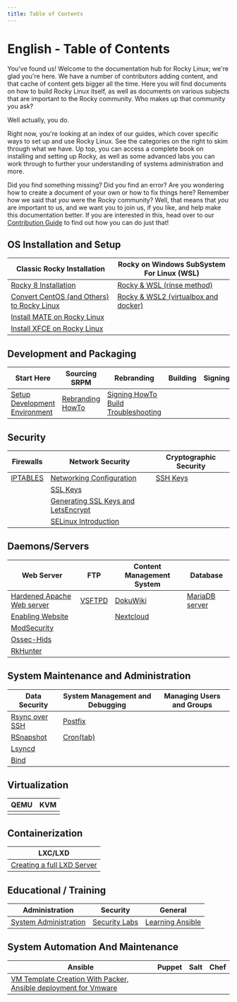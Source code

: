 ```yaml
---
title: Table of Contents
---
```


# English - Table of Contents

You've found us! Welcome to the documentation hub for Rocky Linux; we're glad you're here. We have a number of contributors adding content, and that cache of content gets bigger all the time. Here you will find documents on how to build Rocky Linux itself, as well as documents on various subjects that are important to the Rocky community. Who makes up that community you ask?

Well actually, you do.

Right now, you're looking at an index of our guides, which cover specific ways to set up and use Rocky Linux. See the categories on the right to skim through what we have. Up top, you can access a complete book on installing and setting up Rocky, as well as some advanced labs you can work through to further your understanding of systems administration and more.

Did you find something missing? Did you find an error? Are you wondering how to create a document of your own or how to fix things here? Remember how we said that *you* were the Rocky community? Well, that means that *you* are important to us, and we want you to join us, if you like, and help make this documentation better. If you are interested in this, head over to our [Contribution Guide](https://github.com/rocky-linux/documentation/blob/main/README.md) to find out how you can do just that!

## OS Installation and Setup
| Classic Rocky Installation | Rocky on Windows SubSystem For Linux (WSL) |
| --- |  --- |
| [Rocky 8 Installation](guides/installation.md) | [Rocky & WSL (rinse method)](guides/interoperability/rocky_to_wsl_howto.md) |
| [Convert CentOS (and Others) to Rocky Linux](guides/migrate2rocky.md) | [Rocky & WSL2 (virtualbox and docker)](guides/interoperability/import_rocky_to_wsl_howto.md) |
| [Install MATE on Rocky Linux](guides/desktop/mate_installation.md) |  |
| [Install XFCE on Rocky Linux](guides/desktop/xfce_installation.md) |  |

## Development and Packaging

Start Here | Sourcing SRPM | Rebranding | Building | Signing | Deployment
--- | --- | --- | --- | --- | ---
[Setup Development Environment](guides/package_management/package_dev_start.md) | [Rebranding HowTo](guides/package_management/package_debranding.md) | [Signing HowTo](guides/package_management/package_signing.md) <br /> [Build Troubleshooting](guides/package_management/package_build_troubleshooting.md)


## Security

| Firewalls | Network Security | Cryptographic Security |
| --- | --- | --- |
|[IPTABLES](guides/security/enabling_iptables_firewall.md) | [Networking Configuration](guides/network/basic_network_configuration.md) | [SSH Keys](guides/security/ssh_public_private_keys.md) |
| | [SSL Keys](guides/security/ssl_keys_https.md) |
| | [Generating SSL Keys and LetsEncrypt](guides/security/generating_ssl_keys_lets_encrypt.md) |
| | [SELinux Introduction](guides/security/learning_selinux.md) |


## Daemons/Servers

| Web Server | FTP | Content Management System | Database |
| --- | --- | --- | --- |
|[Hardened Apache Web server](guides/web/apache_hardened_webserver/index.md) | [VSFTPD](guides/file_sharing/secure_ftp_server_vsftpd.md) | [DokuWiki](guides/cms/dokuwiki_server.md) | [MariaDB server](guides/database/database_mariadb-server.md) |
|[Enabling Website](guides/web/apache-sites-enabled.md) | | [Nextcloud](guides/cms/cloud_server_using_nextcloud.md) |  |
|[ModSecurity](guides/web/apache_hardened_webserver/modsecurity.md) | | |
|[Ossec-Hids](guides/web/apache_hardened_webserver/ossec-hids.md) | | |
|[RkHunter](guides/web/apache_hardened_webserver/rkhunter.md) | |  |

## System Maintenance and Administration

| Data Security | System Management and Debugging | Managing Users and Groups |
| --- | --- | ---
| [Rsync over SSH](guides/backup/rsync_ssh.md) | [Postfix](guides/email/postfix_reporting.md) |  |
| [RSnapshot](guides/backup/rsnapshot_backup.md) | [Cron(tab)](guides/automation/cron_jobs_howto.md) |  |
| [Lsyncd](guides/backup/mirroring_lsyncd.md) | |
| [Bind](guides/dns/private_dns_server_using_bind.md) |  |

## Virtualization

| QEMU | KVM |
| --- | --- |
| | |

## Containerization

| LXC/LXD |
| --- |
| [Creating a full LXD Server](guides/containers/lxd_server.md) |

## Educational / Training

| Administration | Security | General |
|----------------|----------|---------|
| [System Administration](books/admin_guide/00-toc.md) | [Security Labs](labs/security/index.md) | [Learning Ansible](books/learning_ansible/00-toc.md)

## System Automation And Maintenance

| Ansible           | Puppet | Salt | Chef |
|-------------------|--------|------|------|
| [VM Template Creation With Packer, Ansible deployment for Vmware](guides/automation/templates-automation-packer-vsphere.md) |  |   |   |
